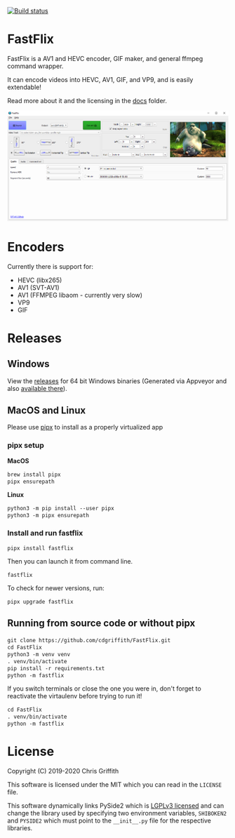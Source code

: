 [![Build status](https://ci.appveyor.com/api/projects/status/208k29cvoq8xwf8j/branch/master?svg=true)](https://ci.appveyor.com/project/cdgriffith/fastflix/branch/master)

# FastFlix

FastFlix is a AV1 and HEVC encoder, GIF maker, and general ffmpeg command wrapper.

It can encode videos into HEVC, AV1, GIF, and VP9, and is easily extendable!

Read more about it and the licensing in the [docs](docs/README.md) folder.

![preview](https://raw.githubusercontent.com/cdgriffith/binary-files/fast-flix/media/fastflix/2.0.0/main.png)


# Encoders

Currently there is support for:

* HEVC (libx265)
* AV1 (SVT-AV1)
* AV1 (FFMPEG libaom - currently very slow)
* VP9
* GIF


# Releases

## Windows
View the [releases](https://github.com/cdgriffith/FastFlix/releases) for 64 bit Windows binaries (Generated via Appveyor and also [available there](https://ci.appveyor.com/project/cdgriffith/fastflix)).

## MacOS and Linux

Please use [pipx](https://pipxproject.github.io/pipx/installation/) to install as a properly virtualized app

### pipx setup

**MacOS**
```
brew install pipx
pipx ensurepath
```

**Linux**
```
python3 -m pip install --user pipx
python3 -m pipx ensurepath
```

### Install and run fastflix

```
pipx install fastflix
```

Then you can launch it from command line.

```
fastflix
```

To check for newer versions, run:

```
pipx upgrade fastflix
```


## Running from source code or without pipx

```
git clone https://github.com/cdgriffith/FastFlix.git
cd FastFlix
python3 -m venv venv
. venv/bin/activate
pip install -r requirements.txt
python -m fastflix
```

If you switch terminals or close the one you were in, don't forget to reactivate the virtaulenv before trying to run it!

```
cd FastFlix
. venv/bin/activate
python -m fastflix
```

# License

Copyright (C) 2019-2020 Chris Griffith

This software is licensed under the MIT which you can read in the `LICENSE` file.

This software dynamically links PySide2 which is [LGPLv3 licensed](https://doc.qt.io/qt-5/lgpl.html) and can change the
library used by specifying two environment variables, `SHIBOKEN2` and `PYSIDE2` which must point to the `__init__.py` file for the respective libraries.

